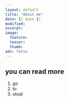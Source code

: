 ```yaml
---
layout: default
title: "About me"
date: {{ date }}
modified:
excerpt:
image:
  feature:
  teaser:
  thumb:
ads: false  
---
```


## you can read more
1. go
2. to
3. otoal
